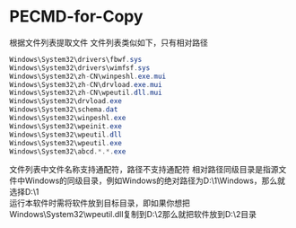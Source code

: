 # PECMD-for-Copy
根据文件列表提取文件
文件列表类似如下，只有相对路径
```JAVA
Windows\System32\drivers\fbwf.sys
Windows\System32\drivers\wimfsf.sys
Windows\System32\zh-CN\winpeshl.exe.mui
Windows\System32\zh-CN\drvload.exe.mui
Windows\System32\zh-CN\wpeutil.dll.mui
Windows\System32\drvload.exe
Windows\System32\schema.dat
Windows\System32\winpeshl.exe
Windows\System32\wpeinit.exe
Windows\System32\wpeutil.dll
Windows\System32\wpeutil.exe
Windows\System32\abcd.*.*.exe
 ```
 文件列表中文件名称支持通配符，路径不支持通配符
 相对路径同级目录是指源文件中Windows的同级目录，例如Windows的绝对路径为D:\1\Windows，那么就选择D:\1\
运行本软件时需将软件放到目标目录，即如果你想把Windows\System32\wpeutil.dll复制到D:\2那么就把软件放到D:\2目录
